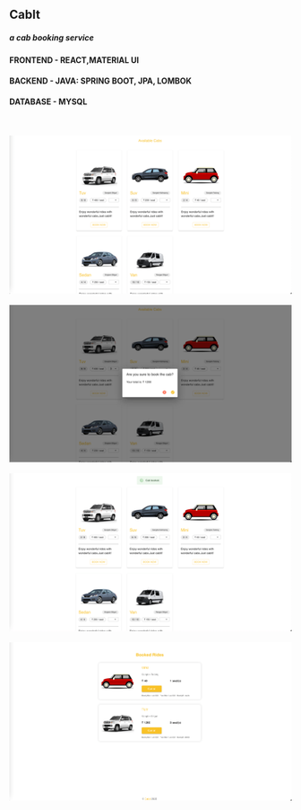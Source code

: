 ## CabIt

##### a cab booking service


#### FRONTEND - REACT,MATERIAL UI
#### BACKEND - JAVA: SPRING BOOT, JPA, LOMBOK
#### DATABASE - MYSQL
<br>
<br>
<img src="./src/assets/cars.png" />
<br>
<br>
<img src="./src/assets/confirm.png" />
<br>
<br>
<img src="./src/assets/booked.png" />
<br>
<br>
<img src="./src/assets/history.png" />
